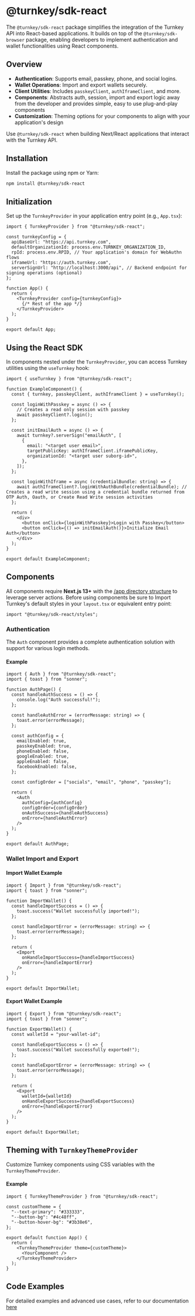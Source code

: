 # @turnkey/sdk-react

The `@turnkey/sdk-react` package simplifies the integration of the Turnkey API into React-based applications. It builds on top of the `@turnkey/sdk-browser` package, enabling developers to implement authentication and wallet functionalities using React components.

## Overview

- **Authentication**: Supports email, passkey, phone, and social logins.
- **Wallet Operations**: Import and export wallets securely.
- **Client Utilities**: Includes `passkeyClient`, `authIframeClient`, and more.
- **Components**: Abstracts auth, session, import and export logic away from the developer and provides simple, easy to use plug-and-play components
- **Customization**: Theming options for your components to align with your application's design

Use `@turnkey/sdk-react` when building Next/React applications that interact with the Turnkey API.

## Installation

Install the package using npm or Yarn:

```bash
npm install @turnkey/sdk-react
```

## Initialization

Set up the `TurnkeyProvider` in your application entry point (e.g., `App.tsx`):

```tsx
import { TurnkeyProvider } from "@turnkey/sdk-react";

const turnkeyConfig = {
  apiBaseUrl: "https://api.turnkey.com",
  defaultOrganizationId: process.env.TURNKEY_ORGANIZATION_ID,
  rpId: process.env.RPID, // Your application's domain for WebAuthn flows
  iframeUrl: "https://auth.turnkey.com",
  serverSignUrl: "http://localhost:3000/api", // Backend endpoint for signing operations (optional)
};

function App() {
  return (
    <TurnkeyProvider config={turnkeyConfig}>
      {/* Rest of the app */}
    </TurnkeyProvider>
  );
}

export default App;
```

## Using the React SDK

In components nested under the `TurnkeyProvider`, you can access Turnkey utilities using the `useTurnkey` hook:

```tsx
import { useTurnkey } from "@turnkey/sdk-react";

function ExampleComponent() {
  const { turnkey, passkeyClient, authIframeClient } = useTurnkey();

  const loginWithPasskey = async () => {
    // Creates a read only session with passkey
    await passkeyClient?.login();
  };

  const initEmailAuth = async () => {
    await turnkey?.serverSign("emailAuth", [
      {
        email: "<target user email>",
        targetPublicKey: authIframeClient.iframePublicKey,
        organizationId: "<target user suborg-id>",
      },
    ]);
  };

  const loginWithIframe = async (credentialBundle: string) => {
    await authIframeClient?.loginWithAuthBundle(credentialBundle); // Creates a read write session using a credential bundle returned from OTP Auth, Oauth, or Create Read Write session activities
  };

  return (
    <div>
      <button onClick={loginWithPasskey}>Login with Passkey</button>
      <button onClick={() => initEmailAuth()}>Initialize Email Auth</button>
    </div>
  );
}

export default ExampleComponent;
```

## Components

All components require **Next.js 13+** with the [/app directory structure](https://nextjs.org/docs/app) to leverage server actions. Before using components be sure to Import Turnkey's default styles in your `layout.tsx` or equivalent entry point:

```tsx
import "@turnkey/sdk-react/styles";
```

### Authentication

The `Auth` component provides a complete authentication solution with support for various login methods.

#### Example

```tsx
import { Auth } from "@turnkey/sdk-react";
import { toast } from "sonner";

function AuthPage() {
  const handleAuthSuccess = () => {
    console.log("Auth successful!");
  };

  const handleAuthError = (errorMessage: string) => {
    toast.error(errorMessage);
  };

  const authConfig = {
    emailEnabled: true,
    passkeyEnabled: true,
    phoneEnabled: false,
    googleEnabled: true,
    appleEnabled: false,
    facebookEnabled: false,
  };

  const configOrder = ["socials", "email", "phone", "passkey"];

  return (
    <Auth
      authConfig={authConfig}
      configOrder={configOrder}
      onAuthSuccess={handleAuthSuccess}
      onError={handleAuthError}
    />
  );
}

export default AuthPage;
```

### Wallet Import and Export

#### Import Wallet Example

```tsx
import { Import } from "@turnkey/sdk-react";
import { toast } from "sonner";

function ImportWallet() {
  const handleImportSuccess = () => {
    toast.success("Wallet successfully imported!");
  };

  const handleImportError = (errorMessage: string) => {
    toast.error(errorMessage);
  };

  return (
    <Import
      onHandleImportSuccess={handleImportSuccess}
      onError={handleImportError}
    />
  );
}

export default ImportWallet;
```

#### Export Wallet Example

```tsx
import { Export } from "@turnkey/sdk-react";
import { toast } from "sonner";

function ExportWallet() {
  const walletId = "your-wallet-id";

  const handleExportSuccess = () => {
    toast.success("Wallet successfully exported!");
  };

  const handleExportError = (errorMessage: string) => {
    toast.error(errorMessage);
  };

  return (
    <Export
      walletId={walletId}
      onHandleExportSuccess={handleExportSuccess}
      onError={handleExportError}
    />
  );
}

export default ExportWallet;
```

## Theming with `TurnkeyThemeProvider`

Customize Turnkey components using CSS variables with the `TurnkeyThemeProvider`.

#### Example

```tsx
import { TurnkeyThemeProvider } from "@turnkey/sdk-react";

const customTheme = {
  "--text-primary": "#333333",
  "--button-bg": "#4c48ff",
  "--button-hover-bg": "#3b38e6",
};

export default function App() {
  return (
    <TurnkeyThemeProvider theme={customTheme}>
      <YourComponent />
    </TurnkeyThemeProvider>
  );
}
```

## Code Examples

For detailed examples and advanced use cases, refer to our documentation [here](https://docs.turnkey.com/)
